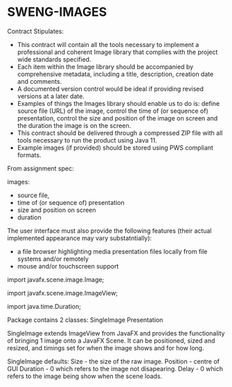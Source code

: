 # SWENG-IMAGES

Contract Stipulates:

- This contract will contain all the tools necessary to implement a professional and coherent Image library that
complies with the project wide standards specified.
- Each item within the Image library should be accompanied by comprehensive metadata, including a title, description,
  creation date and comments.
- A documented version control would be ideal if providing revised versions at a later date.
- Examples of things the Images library should enable us to do is: define source file (URL) of the image, control the
  time of (or sequence of) presentation, control the size and position of the image on screen and the duration the
  image is on the screen.
- This contract should be delivered through a compressed ZIP file with all tools necessary to run the product using Java 11.
- Example images (if provided) should be stored using PWS compliant formats.

From assignment spec:

images:
- source file,
- time of (or sequence of) presentation
- size and position on screen
- duration

The user interface must also provide the following features (their actual implemented appearance may vary substatntially):
- a file browser highlighting media presentation files locally from file systems and/or remotely
- mouse and/or touchscreen support

import javafx.scene.image.Image;

import javafx.scene.image.ImageView;

import java.time.Duration;

Package contains 2 classes:
SingleImage
Presentation

SingleImage extends ImageView from JavaFX and provides the functionality of bringing 1 image onto a JavaFX Scene. It can be positioned, sized and resized, and timings set for when the image shows and for how long.

SingleImage defaults:
Size - the size of the raw image. 
Position - centre of GUI
Duration - 0 which refers to the image not disapearing.
Delay - 0 which refers to the image being show when the scene loads.
